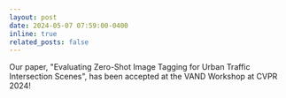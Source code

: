 ```yaml
---
layout: post
date: 2024-05-07 07:59:00-0400
inline: true
related_posts: false
---
```


Our paper, "Evaluating Zero-Shot Image Tagging for Urban Traffic Intersection Scenes", has been accepted at the VAND Workshop at CVPR 2024!
